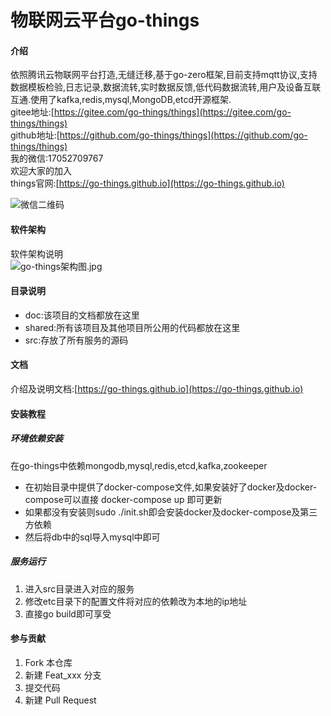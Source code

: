 # 物联网云平台go-things

#### 介绍


依照腾讯云物联网平台打造,无缝迁移,基于go-zero框架,目前支持mqtt协议,支持数据模板检验,日志记录,数据流转,实时数据反馈,低代码数据流转,用户及设备互联互通.使用了kafka,redis,mysql,MongoDB,etcd开源框架.  
gitee地址:[https://gitee.com/go-things/things](https://gitee.com/go-things/things)  
github地址:[https://github.com/go-things/things](https://github.com/go-things/things)  
我的微信:17052709767  
欢迎大家的加入  
things官网:[https://go-things.github.io](https://go-things.github.io)

![微信二维码](https://gitee.com/go-things/things/raw/master/doc/assets/%E5%BE%AE%E4%BF%A1%E4%BA%8C%E7%BB%B4%E7%A0%81.jpg)



#### 软件架构

软件架构说明  
 ![go-things架构图.jpg](https://gitee.com/go-things/things/raw/master/doc/assets/go-things%E6%9E%B6%E6%9E%84%E5%9B%BE.jpg)  


#### 目录说明

- doc:该项目的文档都放在这里
- shared:所有该项目及其他项目所公用的代码都放在这里
- src:存放了所有服务的源码

#### 文档
介绍及说明文档:[https://go-things.github.io](https://go-things.github.io)  


#### 安装教程
##### 环境依赖安装
在go-things中依赖mongodb,mysql,redis,etcd,kafka,zookeeper
* 在初始目录中提供了docker-compose文件,如果安装好了docker及docker-compose可以直接
docker-compose up 即可更新
* 如果都没有安装则sudo ./init.sh即会安装docker及docker-compose及第三方依赖
* 然后将db中的sql导入mysql中即可

##### 服务运行
1. 进入src目录进入对应的服务
2. 修改etc目录下的配置文件将对应的依赖改为本地的ip地址
3. 直接go build即可享受

#### 参与贡献

1.  Fork 本仓库
2.  新建 Feat_xxx 分支
3.  提交代码
4.  新建 Pull Request


